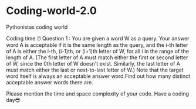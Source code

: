 # Coding-world-2.0
Pythonistas coding world

Coding time ⏰
Question 1 :
You are given a word W as a query. Your answer word A is acceptable if it is the same length as 
the query, and the i-th letter of A is either the i-th, (i-1)th, or (i+1)th letter of W, for all i in 
the range of the length of A. (The first letter of A must match either the first or second letter 
of W, since the 0th letter of W doesn't exist. Similarly, the last letter of A must match either 
the last or next-to-last letter of W.) Note that the target word itself is always an acceptable 
answer word.Find out how many distinct acceptable answer words there are.

Please mention the time and space complexity of your code.
Have a coding day😎
